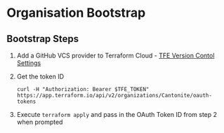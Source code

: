 # Organisation Bootstrap

## Bootstrap Steps

1. Add a GitHub VCS provider to Terraform Cloud - [TFE Version Contol Settings](https://app.terraform.io/app/Cantonite/settings/version-control/add)

2. Get the token ID

    ```curl
    curl -H "Authorization: Bearer $TFE_TOKEN" https://app.terraform.io/api/v2/organizations/Cantonite/oauth-tokens
    ```

3. Execute `terraform apply` and pass in the OAuth Token ID from step 2 when prompted
